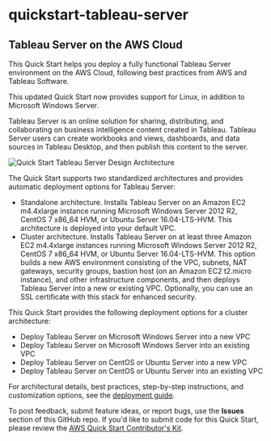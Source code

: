 # quickstart-tableau-server
## Tableau Server on the AWS Cloud

This Quick Start helps you deploy a fully functional Tableau Server environment on the AWS Cloud, following best practices from AWS and Tableau Software. 

This updated Quick Start now provides support for Linux, in addition to Microsoft Windows Server.

Tableau Server is an online solution for sharing, distributing, and collaborating on business intelligence content created in Tableau. Tableau Server users can create workbooks and views, dashboards, and data sources in Tableau Desktop, and then publish this content to the server.

![Quick Start Tableau Server Design Architecture](https://d3ulk6ur3a3ha.cloudfront.net/partner-network/QuickStart/datasheets/tableau-server-architecture-on-aws-cluster.png)

The Quick Start supports two standardized architectures and provides automatic deployment options for Tableau Server:
- Standalone architecture. Installs Tableau Server on an Amazon EC2 m4.4xlarge instance running Microsoft Windows Server 2012 R2, CentOS 7 x86_64 HVM, or Ubuntu Server 16.04-LTS-HVM. This architecture is deployed into your default VPC.
- Cluster architecture. Installs Tableau Server on at least three Amazon EC2 m4.4xlarge instances running Microsoft Windows Server 2012 R2, CentOS 7 x86_64 HVM, or Ubuntu Server 16.04-LTS-HVM. This option builds a new AWS environment consisting of the VPC, subnets, NAT gateways, security groups, bastion host (on an Amazon EC2 t2.micro instance), and other infrastructure components, and then deploys Tableau Server into a new or existing VPC. Optionally, you can use an SSL certificate with this stack for enhanced security. 

This Quick Start provides the following deployment options for a cluster architecture: 
- Deploy Tableau Server on Microsoft Windows Server into a new VPC 
- Deploy Tableau Server on Microsoft Windows Server into an existing VPC 
- Deploy Tableau Server on CentOS or Ubuntu Server into a new VPC 
- Deploy Tableau Server on CentOS or Ubuntu Server into an existing VPC 

For architectural details, best practices, step-by-step instructions, and customization options, see the 
[deployment guide](https://fwd.aws/3yAWN).

To post feedback, submit feature ideas, or report bugs, use the **Issues** section of this GitHub repo.
If you'd like to submit code for this Quick Start, please review the [AWS Quick Start Contributor's Kit](https://aws-quickstart.github.io/).

